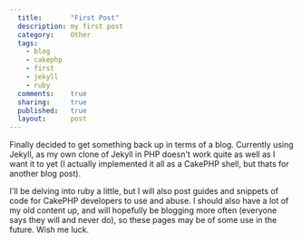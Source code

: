 ```yaml
---
  title:       "First Post"
  description: my first post
  category:    Other
  tags:
    - blog
    - cakephp
    - first
    - jekyll
    - ruby
  comments:    true
  sharing:     true
  published:   true
  layout:      post
---
```


Finally decided to get something back up in terms of a blog. Currently using Jekyll, as my own clone of Jekyll in PHP doesn't work quite as well as I want it to yet (I actually implemented it all as a CakePHP shell, but thats for another blog post).

I'll be delving into ruby a little, but I will also post guides and snippets of code for CakePHP developers to use and abuse. I should also have a lot of my old content up, and will hopefully be blogging more often (everyone says they will and never do), so these pages may be of some use in the future. Wish me luck.
